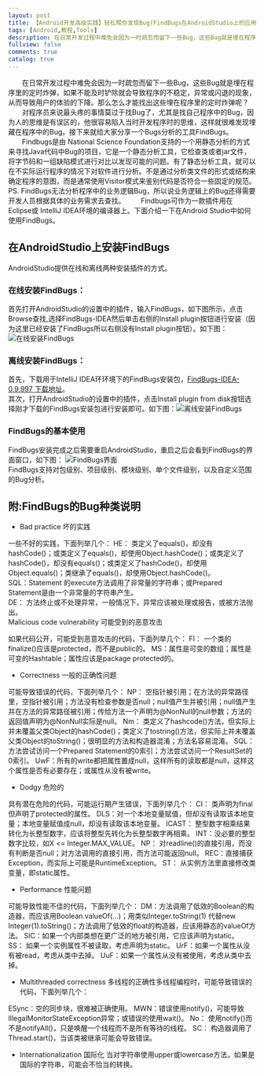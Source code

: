 ```yaml
---
layout: post
title: 【Android开发高级实践】轻松帮你发现Bug(FindBugs在AndroidStudio上的应用)
tags: [Android,教程,Tools]
description: 在日常开发过程中难免会因为一时疏忽而留下一些Bug，这些Bug就是埋在程序里的定时炸弹，如果不能及时铲除就会导致程序的不稳定，异常或闪退的现象，从而导致用户的体验的下降。那么怎么才能找出这些埋在程序里的定时炸弹呢？
fullview: false
comments: true
catalog: true
---
```




&emsp;&emsp;在日常开发过程中难免会因为一时疏忽而留下一些Bug，这些Bug就是埋在程序里的定时炸弹，如果不能及时铲除就会导致程序的不稳定，异常或闪退的现象，从而导致用户的体验的下降。那么怎么才能找出这些埋在程序里的定时炸弹呢？  
&emsp;&emsp;对程序员来说最头疼的事情莫过于找Bug了，尤其是找自己程序中的Bug，因为人的思维是有误区的，他很容易陷入当时开发程序时的思维，这样就很难发现埋藏在程序中的Bug。接下来就给大家分享一个Bugs分析的工具FindBugs。  
&emsp;&emsp;Findbugs是由 National Science Foundation支持的一个用静态分析的方式来寻找Java代码中Bug的项目，它是一个静态分析工具，它检查类或者jar文件，将字节码和一组缺陷模式进行对比以发现可能的问题。有了静态分析工具，就可以在不实际运行程序的情况下对软件进行分析。不是通过分析类文件的形式或结构来确定程序的意图，而是通常使用Visitor模式来鉴别代码是否符合一些固定的规范。    
PS.  FindBugs无法分析程序中的业务逻辑Bug，所以说业务逻辑上的Bug还得需要开发人员根据具体的业务需求去查找。
&emsp;&emsp;Findbugs可作为一款插件用在Eclipse或 IntelliJ IDEA环境的编译器上。下面介绍一下在Android Studio中如何使用FindBugs。

## 在AndroidStudio上安装FindBugs  
AndroidStudio提供在线和离线两种安装插件的方式。  

### 在线安装FindBugs：    
首先打开AndroidStudio的设置中的插件，输入FindBugs，如下图所示，点击Browse查找,选择FindBugs-IDEA然后单击右侧的Install plugin按钮进行安装（因为这里已经安装了FindBugs所以右侧没有Install plugin按钮）。如下图：
![在线安装FindBugs](http://img.blog.csdn.net/20160301175241077)

### 离线安装FindBugs：        
首先，下载用于IntelliJ IDEA环环境下的FindBugs安装包，[FindBugs-IDEA-0.9.997  下载地址](http://download.csdn.net/detail/fengyuzhengfan/9447866)。  
其次，打开AndroidStudio的设置中的插件，点击Install plugin from disk按钮选择刚才下载的FindBugs安装包进行安装即可。如下图：![离线安装FindBugs](http://img.blog.csdn.net/20160301191340952)   

### FindBugs的基本使用   
FindBugs安装完成之后需要重启AndroidStudio，重启之后会看到FindBugs的界面窗口，如下图：
![FindBugs界面](http://img.blog.csdn.net/20160301191822423)    
FindBugs支持对包级别、项目级别、模块级别、单个文件级别，以及自定义范围的Bug分析。

## 附:FindBugs的Bug种类说明   

* Bad practice 坏的实践  

一些不好的实践，下面列举几个：
HE： 类定义了equals()，却没有hashCode()；或类定义了equals()，却使用Object.hashCode()；或类定义了hashCode()，却没有equals()；或类定义了hashCode()，却使用Object.equals()；类继承了equals()，却使用Object.hashCode()。     
SQL：Statement 的execute方法调用了非常量的字符串；或Prepared Statement是由一个非常量的字符串产生。     
DE： 方法终止或不处理异常，一般情况下，异常应该被处理或报告，或被方法抛出。     
Malicious code vulnerability 可能受到的恶意攻击  

如果代码公开，可能受到恶意攻击的代码，下面列举几个：
FI： 一个类的finalize()应该是protected，而不是public的。
MS：属性是可变的数组；属性是可变的Hashtable；属性应该是package protected的。  

* Correctness 一般的正确性问题

可能导致错误的代码，下面列举几个：
NP： 空指针被引用；在方法的异常路径里，空指针被引用；方法没有检查参数是否null；null值产生并被引用；null值产生并在方法的异常路径被引用；传给方法一个声明为@NonNull的null参数；方法的返回值声明为@NonNull实际是null。
Nm： 类定义了hashcode()方法，但实际上并未覆盖父类Object的hashCode()；类定义了tostring()方法，但实际上并未覆盖父类Object的toString()；很明显的方法和构造器混淆；方法名容易混淆。
SQL：方法尝试访问一个Prepared Statement的0索引；方法尝试访问一个ResultSet的0索引。
UwF：所有的write都把属性置成null，这样所有的读取都是null，这样这个属性是否有必要存在；或属性从没有被write。   

* Dodgy 危险的  

具有潜在危险的代码，可能运行期产生错误，下面列举几个：
CI： 类声明为final但声明了protected的属性。
DLS：对一个本地变量赋值，但却没有读取该本地变量；本地变量赋值成null，却没有读取该本地变量。
ICAST： 整型数字相乘结果转化为长整型数字，应该将整型先转化为长整型数字再相乘。
INT：没必要的整型数字比较，如X <= Integer.MAX_VALUE。
NP： 对readline()的直接引用，而没有判断是否null；对方法调用的直接引用，而方法可能返回null。
REC：直接捕获Exception，而实际上可能是RuntimeException。
ST： 从实例方法里直接修改类变量，即static属性。   

* Performance 性能问题   

可能导致性能不佳的代码，下面列举几个：
DM：方法调用了低效的Boolean的构造器，而应该用Boolean.valueOf(…)；用类似Integer.toString(1) 代替new Integer(1).toString()；方法调用了低效的float的构造器，应该用静态的valueOf方法。
SIC：如果一个内部类想在更广泛的地方被引用，它应该声明为static。
SS： 如果一个实例属性不被读取，考虑声明为static。
UrF：如果一个属性从没有被read，考虑从类中去掉。
UuF：如果一个属性从没有被使用，考虑从类中去掉。  

* Multithreaded correctness 多线程的正确性多线程编程时，可能导致错误的代码，下面列举几个：

ESync：空的同步块，很难被正确使用。
MWN：错误使用notify()，可能导致IllegalMonitorStateException异常；或错误的使用wait()。
No： 使用notify()而不是notifyAll()，只是唤醒一个线程而不是所有等待的线程。
SC： 构造器调用了Thread.start()，当该类被继承可能会导致错误。     

*   Internationalization 国际化
当对字符串使用upper或lowercase方法，如果是国际的字符串，可能会不恰当的转换。
